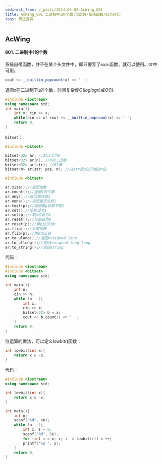 ```yaml
---
redirect_from: /_posts/2024-05-03-AcWing_801
title: AcWing_801 二进制中1的个数(位运算/系统函数/bitset)
tags: 算法竞赛
---
```


## AcWing

#### 801. 二进制中1的个数

系统自带函数，并不在某个头文件中，即只要写了`main`函数，就可以使用。`OI`中可用。

```cpp
cout << __builtin_popcount(x) << ' ';
```

返回x在二进制下`1`的个数，时间复杂度$O(loglogx)$或$O(1)$.

```cpp
#include <iostream>
using namespace std;
int main(){
    int x; cin >> x;
    while(cin >> x) cout << __builtin_popcount(x) << ' ';
    return 0;
}
```

`bitset`：

```cpp
#include <bitset>

bitset<32> ar; //默认全为0
bitset<32> ar(n); //n的二进制
bitset<32> ar(str); //01串
bitset<n> ar(str, pos, n); //从str第p位开始的n位
```

```cpp
#include <bitset>

ar.size();//返回位数
ar.count();//返回1的个数
ar.any();//返回是否有1
ar.none();//返回是否没有1
ar.test(p);//返回第p位是不是1
ar.set();//全部设为1
ar.set(p);//第p位设为1
ar.reset();//全部设为0
ar.reset(p);//第p位设为0
ar.flip();//全部反转
ar.flip(p);//第p位反转
ar.to_ulong();//返回unsigned long
ar.to_ullong();//返回unsigned long long
ar.to_string();//返回string

```

代码：

```cpp
#include <iostream>
#include <bitset>
using namespace std;

int main(){
    int n;
    cin >> n;
    while (n --){
        int x;
        cin >> x;
        bitset<32> b = x;
        cout << b.count() << ' ';
    }
    return 0;
}
```

位运算的做法，可以定义lowbit()函数：

```cpp
int lowbit(int x){
    return x & -x;
}
```

代码：

```cpp
#include <iostream>
using namespace std;

int lowbit(int x){
    return x & -x;
}

int main(){
    int n;
    scanf("%d", &n);
    while (n --){
        int x, s = 0;
        scanf("%d", &x);
        for (int i = x; i; i -= lowbit(i)) s ++;
        printf("%d ", s);
    }
    return 0;
}
```
